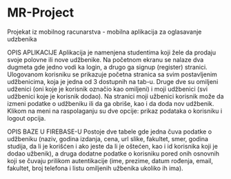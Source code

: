 # MR-Project
Projekat iz mobilnog racunarstva - mobilna aplikacija za oglasavanje udzbenika

OPIS APLIKACIJE Aplikacija je namenjena studentima koji žele da prodaju svoje polovne ili nove udžbenike.
Na početnom ekranu se nalaze dva dugmeta gde jedno vodi ka login, a drugo ga signup (register) stranici.
Ulogovanom korisniku se prikazuje početna stranica sa svim postavljenim udžbenicima, koja je jedna od 3 dostupnih na tab-u.
Druge dve su omiljeni udženici (oni koje je korisnik označio kao omiljeni) i moji udžbenici (svi udžbenici koje je korisnik dodao).
Na stranici moji užbenici korisnik može da izmeni podatke o udžbeniku ili da ga obriše, kao i da doda nov udžbenik.
Klikom na meni na raspolaganju su dve opcije: prikaz podataka o korisniku i logout opcija.

OPIS BAZE U FIREBASE-U Postoje dve tabele gde jedna čuva podatke o udžbeniku (naziv, godina izdanja, cena, url slike, fakultet, smer,
godina studija, da li je korišćen i ako jeste da li je oštećen, kao i id korisnika koji je dodao užbenik), a druga dodatne podatke o korisniku
pored onih osnovnih koji se čuvaju prilikom autentikacije (ime, prezime, datum rođenja, email, fakultet, broj telefona i listu omiljenih
užbenika ukoliko ih ima).
